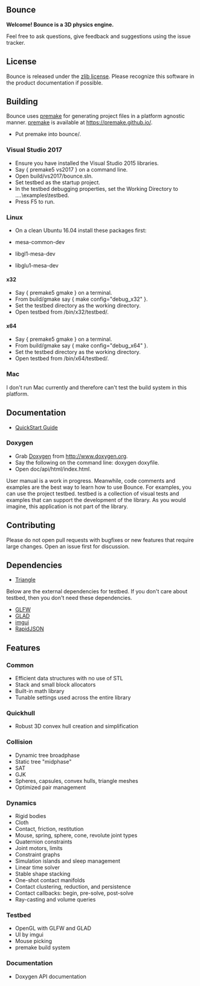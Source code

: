 ## Bounce

**Welcome! Bounce is a 3D physics engine.**

Feel free to ask questions, give feedback and suggestions using the issue tracker. 

## License

Bounce is released under the [zlib license](https://en.wikipedia.org/wiki/Zlib_License). Please recognize this software in the product documentation if possible.

## Building

Bounce uses [premake](https://premake.github.io/) for generating project files in a platform agnostic manner. [premake](https://premake.github.io/) is available at https://premake.github.io/.

* Put premake into bounce/.

### Visual Studio 2017

* Ensure you have installed the Visual Studio 2015 libraries.
* Say { premake5 vs2017 } on a command line. 
* Open build/vs2017/bounce.sln.
* Set testbed as the startup project.
* In the testbed debugging properties, set the Working Directory to ..\..\examples\testbed.
* Press F5 to run.

### Linux

* On a clean Ubuntu 16.04 install these packages first:

* mesa-common-dev

* libgl1-mesa-dev

* libglu1-mesa-dev 

#### x32

* Say { premake5 gmake } on a terminal.
* From build/gmake say { make config="debug_x32" }.
* Set the testbed directory as the working directory.
* Open testbed from /bin/x32/testbed/.

#### x64

* Say { premake5 gmake } on a terminal.
* From build/gmake say { make config="debug_x64" }.
* Set the testbed directory as the working directory.
* Open testbed from /bin/x64/testbed/.

### Mac

I don't run Mac currently and therefore can't test the build system in this platform.

## Documentation

* [QuickStart Guide](https://github.com/irlanrobson/bounce/blob/master/doc/quickstart_guide.docx)

### Doxygen

* Grab [Doxygen](http://www.doxygen.org) from http://www.doxygen.org.
* Say the following on the command line: doxygen doxyfile.
* Open doc/api/html/index.html.

User manual is a work in progress. Meanwhile, code comments and examples are the best way to learn how to use 
Bounce. For examples, you can use the project testbed. testbed is a collection of visual tests and examples that can support the development of the library. As you would imagine, this application is not part of the library.

## Contributing

Please do not open pull requests with bugfixes or new features that require large changes. Open an issue first for discussion.

## Dependencies

* [Triangle](http://www.cs.cmu.edu/~quake/triangle.html)

Below are the external dependencies for testbed. If you don't care about testbed, then you don't need these dependencies. 

* [GLFW](https://www.glfw.org/)
* [GLAD](https://glad.dav1d.de/)
* [imgui](https://github.com/ocornut/imgui)
* [RapidJSON](http://rapidjson.org/index.html)

## Features

### Common

* Efficient data structures with no use of STL
* Stack and small block allocators
* Built-in math library
* Tunable settings used across the entire library

### Quickhull

* Robust 3D convex hull creation and simplification

### Collision

* Dynamic tree broadphase
* Static tree "midphase"
* SAT
* GJK
* Spheres, capsules, convex hulls, triangle meshes
* Optimized pair management

### Dynamics

* Rigid bodies
* Cloth
* Contact, friction, restitution
* Mouse, spring, sphere, cone, revolute joint types
* Quaternion constraints
* Joint motors, limits
* Constraint graphs
* Simulation islands and sleep management
* Linear time solver
* Stable shape stacking
* One-shot contact manifolds
* Contact clustering, reduction, and persistence
* Contact callbacks: begin, pre-solve, post-solve
* Ray-casting and volume queries

### Testbed
	
* OpenGL with GLFW and GLAD
* UI by imgui
* Mouse picking
* premake build system

### Documentation

* Doxygen API documentation</li>
